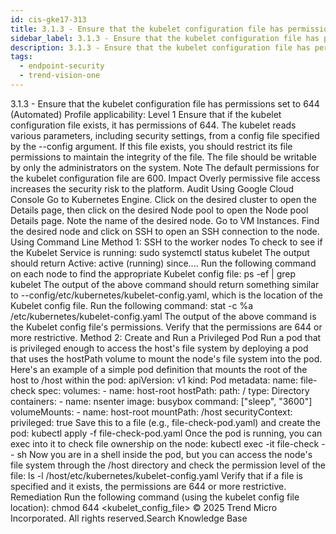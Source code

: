 ```yaml
---
id: cis-gke17-313
title: 3.1.3 - Ensure that the kubelet configuration file has permissions set to 644 (Automated)
sidebar_label: 3.1.3 - Ensure that the kubelet configuration file has permissions set to 644 (Automated)
description: 3.1.3 - Ensure that the kubelet configuration file has permissions set to 644 (Automated)
tags:
  - endpoint-security
  - trend-vision-one
---
```


 3.1.3 - Ensure that the kubelet configuration file has permissions set to 644 (Automated) Profile applicability: Level 1 Ensure that if the kubelet configuration file exists, it has permissions of 644. The kubelet reads various parameters, including security settings, from a config file specified by the --config argument. If this file exists, you should restrict its file permissions to maintain the integrity of the file. The file should be writable by only the administrators on the system. Note The default permissions for the kubelet configuration file are 600. Impact Overly permissive file access increases the security risk to the platform. Audit Using Google Cloud Console Go to Kubernetes Engine. Click on the desired cluster to open the Details page, then click on the desired Node pool to open the Node pool Details page. Note the name of the desired node. Go to VM Instances. Find the desired node and click on SSH to open an SSH connection to the node. Using Command Line Method 1: SSH to the worker nodes To check to see if the Kubelet Service is running: sudo systemctl status kubelet The output should return Active: active (running) since.... Run the following command on each node to find the appropriate Kubelet config file: ps -ef | grep kubelet The output of the above command should return something similar to --config/etc/kubernetes/kubelet-config.yaml, which is the location of the Kubelet config file. Run the following command: stat -c %a /etc/kubernetes/kubelet-config.yaml The output of the above command is the Kubelet config file's permissions. Verify that the permissions are 644 or more restrictive. Method 2: Create and Run a Privileged Pod Run a pod that is privileged enough to access the host's file system by deploying a pod that uses the hostPath volume to mount the node's file system into the pod. Here's an example of a simple pod definition that mounts the root of the host to /host within the pod: apiVersion: v1 kind: Pod metadata: name: file-check spec: volumes: - name: host-root hostPath: path: / type: Directory containers: - name: nsenter image: busybox command: ["sleep", "3600"] volumeMounts: - name: host-root mountPath: /host securityContext: privileged: true Save this to a file (e.g., file-check-pod.yaml) and create the pod: kubectl apply -f file-check-pod.yaml Once the pod is running, you can exec into it to check file ownership on the node: kubectl exec -it file-check -- sh Now you are in a shell inside the pod, but you can access the node's file system through the /host directory and check the permission level of the file: ls -l /host/etc/kubernetes/kubelet-config.yaml Verify that if a file is specified and it exists, the permissions are 644 or more restrictive. Remediation Run the following command (using the kubelet config file location): chmod 644 <kubelet_config_file> © 2025 Trend Micro Incorporated. All rights reserved.Search Knowledge Base